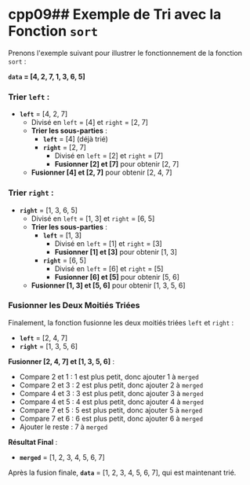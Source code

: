 # cpp09## Exemple de Tri avec la Fonction `sort`

Prenons l'exemple suivant pour illustrer le fonctionnement de la fonction `sort` :

**`data` = [4, 2, 7, 1, 3, 6, 5]**

### Trier `left` :

- **`left`** = [4, 2, 7]
  - Divisé en `left` = [4] et `right` = [2, 7]
  - **Trier les sous-parties** :
    - **`left`** = [4] (déjà trié)
    - **`right`** = [2, 7]
      - Divisé en `left` = [2] et `right` = [7]
      - **Fusionner [2] et [7]** pour obtenir [2, 7]
  - **Fusionner [4] et [2, 7]** pour obtenir [2, 4, 7]

### Trier `right` :

- **`right`** = [1, 3, 6, 5]
  - Divisé en `left` = [1, 3] et `right` = [6, 5]
  - **Trier les sous-parties** :
    - **`left`** = [1, 3]
      - Divisé en `left` = [1] et `right` = [3]
      - **Fusionner [1] et [3]** pour obtenir [1, 3]
    - **`right`** = [6, 5]
      - Divisé en `left` = [6] et `right` = [5]
      - **Fusionner [6] et [5]** pour obtenir [5, 6]
  - **Fusionner [1, 3] et [5, 6]** pour obtenir [1, 3, 5, 6]

### Fusionner les Deux Moitiés Triées

Finalement, la fonction fusionne les deux moitiés triées `left` et `right` :

- **`left`** = [2, 4, 7]
- **`right`** = [1, 3, 5, 6]

**Fusionner [2, 4, 7] et [1, 3, 5, 6]** :

- Compare 2 et 1 : 1 est plus petit, donc ajouter 1 à `merged`
- Compare 2 et 3 : 2 est plus petit, donc ajouter 2 à `merged`
- Compare 4 et 3 : 3 est plus petit, donc ajouter 3 à `merged`
- Compare 4 et 5 : 4 est plus petit, donc ajouter 4 à `merged`
- Compare 7 et 5 : 5 est plus petit, donc ajouter 5 à `merged`
- Compare 7 et 6 : 6 est plus petit, donc ajouter 6 à `merged`
- Ajouter le reste : 7 à `merged`

**Résultat Final** :

- **`merged`** = [1, 2, 3, 4, 5, 6, 7]

Après la fusion finale, **`data`** = [1, 2, 3, 4, 5, 6, 7], qui est maintenant trié.
